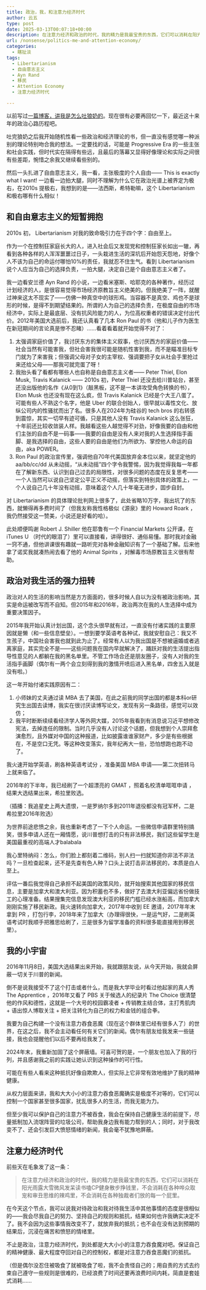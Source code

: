 ```yaml
---
title: 政治，我，和注意力经济时代
author: 云五
type: post
date: 2025-03-13T00:07:18+00:00
description: 在注意力经济和政治的时代，我的精力是我最宝贵的东西，它们可以消耗在阳光雨露大雪微风发呆读书嗑CP健身散步挣钱里，不会消耗在各种哗众取宠和审丑思维的辣鸡里，不会消耗在各种独裁者们放的每一个屁里。
url: /nonsense/politics-me-and-attention-economy/
categories:
  - 瞎扯淡
tags:
  - Libertarianism
  - 自由意志主义
  - Ayn Rand
  - 移民
  - Attention Economy
  - 注意力经济时代

---
```



以前写过[一篇博客，讲我是怎么吐狼奶的](/reading/understand-the-past-and-the-future/)。现在很有必要再回忆一下，最近这十来年的政治心路历程吧。

吐完狼奶之后我开始随机性看一些政治和经济理论的书，但一直没有感觉哪一种派别的理论特别吻合我的想法。一定要找的话，可能是 Progressive Era 的一些主张和社会实践，但时代实在隔得有些远，且最后的落幕又显得好像理论和实际之间很有些差距，惋惜之余我又继续看些别的。

然后一头扎进了自由意志主义，我一看，主张极度的个人自由—— This is exactly what I want! 一边看一边拍大腿，同时不理解为什么它在政治光谱上被界定为极右，在2010s 提极右，我想到的是——法西斯，希特勒嘛，这个 Libertarianism 和极右哪有什么相似！

## 和自由意志主义的短暂拥抱

2010s 初， Libertarianism 对我的致命吸引力在于四个字：自由至上。

作为一个在控制狂家庭长大的人，进入社会后又发现党和控制狂家长如出一辙，再看到各种各样的人浑浑噩噩过日子，一头栽进生活的深坑后开始怨天怨地，好像个人不该为自己的命运付哪怕10%的责任，我就忍不住生气。看到 Libertarianism 说个人应当为自己的选择负责，一拍大腿，决定自己是个自由意志主义者了。

我一边看安兰德 Ayn Rand 的小说，一边看米塞斯、哈耶克的各种著作，经历过计划经济的人，是很容易觉得市场经济原教旨主义绝美的。但我绝美了一阵，就醒过神来这太不现实了——仿佛一种真空中的球形鸡。当容器不是真空、鸡也不是球形的时候，是得不到期望结果的。所谓的人为自己的选择负责，在极度自由的市场经济中，实际上是最底层、没有抗风险能力的人，为位高权重者的错误决定付出代价。2012年美国大选前后，我还认真看了几本 Ron Paul 的书（他和儿子作为医生在新冠期间的言论真是惨不忍睹）……看着看着就开始觉得不对了：
1. 太强调家庭价值了，我讨厌东方的集体主义叙事，也讨厌西方的家庭价值——社会当然有可能害我，但社会害我很可能是随机性害到我，而不是瞄准目标专门就为了来害我；但强调父母对子女的主宰权、强调要把子女从社会手里抢过来还给父母——那我可就完蛋了呀！
2. 我抬头看了看都有哪些人也自称是自由意志主义者—— Peter Thiel, Elon Musk, Travis Kalanick —— 2010s 初，Peter Thiel 还没去给川普站台，甚至还没出版他的名作《从0到1》（敲黑板，这不是一本讲攻受角色转换的书），Elon Musk 也还没有现在这么疯，但 Travis Kalanick 已经是个大王八蛋了。可能有些人不熟这个名字，他是 Uber 的联合创始人，很早就以毒性文化、放纵公司内的性骚扰而出了名。很多人在2024年为硅谷的 tech bros 的右转感到震惊，其实一切早有迹可循，只是其他人没有 Travis Kalanick 这么张狂，十年前还比较收敛装人样。我越看这些人越觉得不对劲，好像我要的自由和他们主张的自由不是一码事——我要的自由是没有人来对我的人生选择指手画脚、是我选择的自由，这些人要的自由是他们为所欲为、掌控他人命运的自由，aka POWER。
3. Ron Paul 的政治宣传里，强调他自70年代美国放弃金本位以来，就坚定他的 aa/bb/cc/dd 从未动摇，“从未动摇”四个字令我警惕，因为我觉得我每一年都在了解新东西、认识到自己过去的局限性，对很多问题的态度在反复思考——一个人当然可以说自己坚定公平正义不动摇，但落实到特别具体的政策上，一个人说自己几十年没有动摇，意味着这个人几十年毫无进步，固步自封。

对 Libertarianism 的具体理论批判网上很多了，此处省略10万字，我出坑了的东西，就懒得再多费时间了（但我友称我性格极似《源泉》里的 Howard Roark ，我仍然接受这一赞美，小说还是好看的哈）。

此处顺便鸣谢 Robert J. Shiller 他在耶鲁有一个 Financial Markets 公开课，在 iTunes U （时代的眼泪了）里可以直接看，讲得很好、通俗易懂。那时我对金融一窍不通，但他讲课很有趣就一路听完对各种金融知识有了一个基础了解。后来他拿了诺奖我就凑热闹去看了他的 Animal Spirits ，对解毒市场原教旨主义很有帮助。



## 政治对我生活的强力扭转

政治对人的生活的影响当然是方方面面的，很多时候人自以为没有被政治影响，其实是命运被改写而不自知。但2015年和2016年，政治两次在我的人生选择中成为重要决策因子。

2015年我开始认真计划出国，这个念头很早就有过，一直没有付诸实践的主要原因就是懒（和一些信息壁垒）。一想到要学英语考各种试，我就安慰自己：我又不生孩子，中国社会害我也就到此为止了。经常有人以为我出国是不想被逼婚或者逃离家庭，其实完全不是——这些问题我在国内早就解决了，踊跃对我的生活提出指导性意见的人都躺在我的黑名单里。不管工作场合还是朋友圈子，没有人对我的生活指手画脚（偶尔有一两个会立刻得到我的激情开喷后进入黑名单，四舍五入就是没有啦。）

这一年开始付诸实践原因有二：
1. 小师妹的丈夫通过读 MBA 去了美国，在此之前我的同学出国的都是本科or研究生出国去读博，我实在很讨厌读博写论文，发现有另一条路径，感觉可以效仿；
2. 我平时断断续续看经济学人等外网大媒，2015年我看到有消息说习近平想修改宪法，去掉连任的限制。当时几乎没有人讨论这个话题，但我想到个人崇拜愈演愈烈，且外媒对中国的这种报道，比如披露谁谁家财产，多少是有些根据在，不是空口无凭。等这种改变落实，我年纪再大一些，恐怕想跑也跑不动了。

我火速开始学英语，刷各种英语考试分 ，准备美国 MBA 申请——第二次扭转马上就来临了。

2016年的下半年，我已经刷了一个超漂亮的 GMAT ，照着名校清单哐哐申请 ，结果大选结果出来，希拉里败选。

（插播：我追星史上两大遗恨，一是罗纳尔多到2011年退役都没有冠军杯，二是希拉里2016年败选）

为世界前途悲愤之余，我也重新考虑了一下个人命运。一些微信申请群里特别搞笑，很多申请人还在一厢情愿，说川普想打击的只有非法移民，我们这些留学生是美国最重视的高端人才balabala

我心里特纳闷：怎么，你们脸上都刻着二维码，别人扫一扫就知道你非法不非法吗？一旦检查起来，还不是先查有色人种？口头上说打击非法移民的，本质是白人至上。

评估一番后我觉得自己承担不起美国的政策风险，就开始搜索其他国家的移民信息，主要是加拿大和澳大利亚。因为积蓄也不多，做好了去澳大利亚偏远省份做技工的心理准备。结果搜集完信息发现澳大利亚的移民门槛已经水涨船高，而加拿大刚刚实施了移民新政。我火速转向加拿大，2017年中收到 EE 邀请，2017年年末拿到 PR ，打包行李，2018年来了加拿大（办理得很快，一是运气好，二是刷英语考试时我顺手把雅思给刷了，三是很多为留学准备的资料很多能直接用到移民里）。


## 我的小宇宙

2016年11月8日，美国大选结果出来开始，我就跟朋友说，从今天开始，我就会屏蔽一切关于川普的新闻。

倒不是说我接受不了这个打击或者什么，而是我大学毕业时看过他起家的真人秀 The Apprentice ，2016年又看了 PBS 关于候选人的纪录片 The Choice 很清楚他的作风和德性，这就是一个大号的校园霸凌者 + 传销教主结合体，主打秀肌肉 + 语出惊人博取关注 + 把关注转化为自己的权力和金钱的组合拳。

我要为自己构建一个没有注意力吞食恶魔（现在这个群体里已经有很多人了）的世界，在这之后，我不会主动看任何有关它们的新闻。偶尔有朋友给我发来一些链接，我也会提醒他们以后不要再给我发了。

2024年末，我重新加固了这个屏蔽墙。可喜可贺的是，一个朋友也加入了我的行列，并且感谢我之前的实践让她认识到这种操作的可行性。

可能在有些人看来这种抵抗好像自欺欺人，但实际上它非常有效地维护了我的精神健康。

从权力层面来讲，我和大大小小的注意力吞食恶魔确实是极度不对等的，它们可以控制一个国家甚至很多国家，扰乱很多人的生活，而我无能为力。

但至少我可以保护自己的注意力不被吞食，我会在保持自己健康生活的前提下，尽量抵制加入流氓阵营的垃圾公司，帮助我身边我有能力帮到的人；同时，对于我改变不了、还会引发巨大愤怒情绪的新闻，我会毫不犹豫地屏蔽。

## 注意力经济时代

前些天在毛象发了这一条：

> 在注意力经济和政治的时代，我的精力是我最宝贵的东西，它们可以消耗在阳光雨露大雪微风发呆读书嗑CP健身散步挣钱里，不会消耗在各种哗众取宠和审丑思维的辣鸡里，不会消耗在各种独裁者们放的每一个屁里。

在今天这个节点，我可以说我对待政治和我对待我生活中其他事情的态度是很相似的——我会尽我自己的努力、坚持自己的规则和抵抗，结果如何也许我确实决定不了。我不会因为这些事情我改变不了，就放弃我的抵抗；也不会在没有达到预期的结果后，沉浸在痛苦和愤怒的情绪里。

不止是政治，注意力经济时代，到处都是大大小小的注意力吞食魔对吧。保证自己的精神健康、最大程度夺回对自己的控制权，都是对注意力吞食恶魔们的抵抗。

（但是偶尔没忍住被吸食了就被吸食了啦，我不会责怪自己的；用自责的方式去约束自己遵守一些规则是很难的，已经浪费了时间还要再浪费时间内耗，简直是套娃式消耗……
